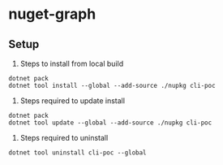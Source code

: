 # nuget-graph

## Setup

1. Steps to install from local build

```shell
dotnet pack
dotnet tool install --global --add-source ./nupkg cli-poc
```

1. Steps required to update install

```shell
dotnet pack
dotnet tool update --global --add-source ./nupkg cli-poc
```

1. Steps required to uninstall

```shell
dotnet tool uninstall cli-poc --global
```